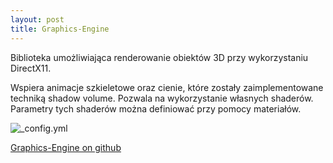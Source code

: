```yaml
---
layout: post
title: Graphics-Engine
---
```


Biblioteka umożliwiająca renderowanie obiektów 3D przy wykorzystaniu DirectX11. 

Wspiera animacje szkieletowe oraz cienie, które zostały zaimplementowane techniką shadow volume. Pozwala na wykorzystanie własnych shaderów. Parametry tych shaderów można definiować przy pomocy materiałów.

![_config.yml](http://i.imgur.com/wU9PsFo.png)

[Graphics-Engine on github](https://github.com/krzl/Graphics-Engine)